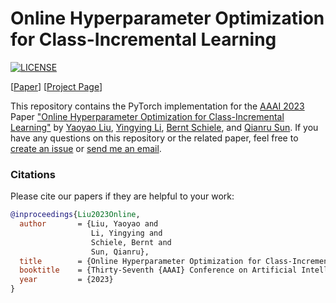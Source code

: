 # Online Hyperparameter Optimization for Class-Incremental Learning

[![LICENSE](https://img.shields.io/badge/license-MIT-green?style=flat-square)](https://github.com/yaoyao-liu/online-hyperparameter-optimization/blob/master/LICENSE)

[[Paper](https://pure.mpg.de/rest/items/item_3478882_1/component/file_3478883/content)] [[Project Page](https://class-il.mpi-inf.mpg.de/online-hyperparameter-optimization/)]

This repository contains the PyTorch implementation for the [AAAI 2023](https://aaai.org/Conferences/AAAI-23/) Paper ["Online Hyperparameter Optimization for Class-Incremental Learning"](https://pure.mpg.de/rest/items/item_3478882_1/component/file_3478883/content) by [Yaoyao Liu](https://people.mpi-inf.mpg.de/~yaliu/), [Yingying Li](https://yingying.li), [Bernt Schiele](https://www.mpi-inf.mpg.de/departments/computer-vision-and-multimodal-computing/people/bernt-schiele/), and [Qianru Sun](https://qianrusun1015.github.io). If you have any questions on this repository or the related paper, feel free to [create an issue](https://github.com/yaoyao-liu/online-hyperparameter-optimization/issues/new) or [send me an email](mailto:yliu538@jhu.edu).

### Citations

Please cite our papers if they are helpful to your work:

```bibtex
@inproceedings{Liu2023Online,
  author       = {Liu, Yaoyao and
                  Li, Yingying and
                  Schiele, Bernt and
                  Sun, Qianru},
  title        = {Online Hyperparameter Optimization for Class-Incremental Learning},
  booktitle    = {Thirty-Seventh {AAAI} Conference on Artificial Intelligence},
  year         = {2023}
}
```
